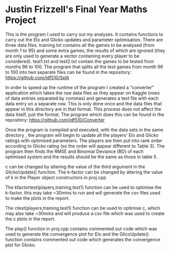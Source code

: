 Justin Frizzell's Final Year Maths Project
===============
This is the program I used to carry out my analyses. It contains functions to carry out the Elo and Glicko updates and parameter optimisation. There are three data files. training.txt contains all the games to be analysed (from month 1 to 95) and some extra games, the results of which are ignored (they are only used to generate a vector containing every player to be considered). test1.txt and test2.txt contain the games to be tested from months 96 to 100. The program that splits all the test games from month 96 to 100 into two separate files can be found in the repository: https://github.com/jdf510/Split

In order to speed up the runtime of the program I created a “converter” application which takes the raw data files as they appear on Kaggle (rows of data entries separated by commas) and generates a text file with each data entry on a separate row. This is only done once and the data files that appear in this directory are in that format. This process does not affect the data itself, just the format. The program which does this can be found in the repository: https://github.com/jdf510/Converter

Once the program is compiled and executed, with the data sets in the same directory , the program will begin to update all the players' Elo and Glicko ratings with optimised parameters. The players are then put into rank order according to Glicko rating (so the order will appear different to Table 3). The program then finds the RMSE and Binomial Deviance (BD) of each optimised system and the results should be the same as those in table 5. 

c can be changed by altering the value of the third argument in the GlickoUpdate() function. The k-factor can be changed by altering the value of k in the Player object constructors in proj.cpp

The kfactortest(players,training,test1) function can be used to optimise the k-factor, this may take ~30mins to run and will generate the csv files used to make the plots in the report. 

The ctest(players,training,test1) function can be used to optimise c, which may also take ~30mins and will produce a csv file which was used to create the c plots in the report. 

The play() function in proj.cpp contains commented out code which was used to generate the convergence plot for Elo and the GlicoUpdate() function contains commented out code which generates the convergence plot for Glicko. 
